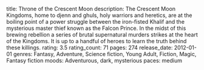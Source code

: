 title: Throne of the Crescent Moon
description: The Crescent Moon Kingdoms, home to djenn and ghuls, holy warriors and heretics, are at the boiling point of a power struggle between the iron-fisted Khalif and the mysterious master thief known as the Falcon Prince. In the midst of this brewing rebellion a series of brutal supernatural murders strikes at the heart of the Kingdoms. It is up to a handful of heroes to learn the truth behind these killings.
rating: 3.5
rating_count: 71
pages: 274
release_date: 2012-01-01
genres: Fantasy, Adventure, Science fiction, Young Adult, Fiction, Magic, Fantasy fiction
moods: Adventurous, dark, mysterious
paces: medium